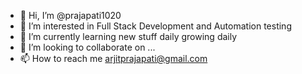 - 👋 Hi, I’m @prajapati1020
- 👀 I’m interested in Full Stack Development and Automation testing
- 🌱 I’m currently learning new stuff daily growing daily
- 💞️ I’m looking to collaborate on ...
- 📫 How to reach me arjitprajapati@gmail.com

<!---
prajapati1020/prajapati1020 is a ✨ special ✨ repository because its `README.md` (this file) appears on your GitHub profile.
You can click the Preview link to take a look at your changes.
--->
